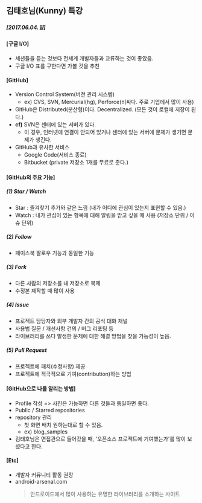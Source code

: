 ## 김태호님(Kunny) 특강
##### [2017.06.04.일]


#### [구글 I/O]
- 세션들을 듣는 것보다 전세계 개발자들과 교류하는 것이 좋았음.
- 구글 I/O 표를 구한다면 가볼 것을 추천


#### [GitHub]
- Version Control System(버전 관리 시스템)
  - ex) CVS, SVN, Mercurial(hg), Perforce(비싸다. 주로 기업에서 많이 사용)
- GitHub은 Distributed(분산형)이다. Decentralized.
  (모든 것이 로컬에 저장이 된다.)
- **cf)** SVN은 센터에 있는 서버가 있다.
  - 이 경우, 인터넷에 연결이 안되어 있거나 센터에 있는 서버에 문제가 생기면 문제가 생긴다.
- GitHub과 유사한 서비스
  - Google Code(서비스 종료)
  - Bitbucket (private 저장소 1개를 무료로 준다.)

#### [GitHub의 주요 기능]
##### (1) Star / Watch
- Star : 즐겨찾기 추가와 같은 느낌 (내가 어디에 관심이 있는지 표현할 수 있음.)
- Watch : 내가 관심이 있는 항목에 대해 알림을 받고 싶을 때 사용 (저장소 단위 / 이슈 단위)

##### (2) Follow
- 페이스북 팔로우 기능과 동일한 기능

##### (3) Fork
- 다른 사람의 저장소를 내 저장소로 복제
- 수정본 제작할 때 많이 사용

##### (4) Issue
- 프로젝트 담당자와 외부 개발자 간의 공식 대화 채널
- 사용법 질문 / 개선사항 건의 / 버그 리포팅 등
- 라이브러리를 쓰다 발생한 문제에 대한 해결 방법을 찾을 가능성이 높음.

##### (5) Pull Request
- 프로젝트에 패치(수정사항) 제공
- 프로젝트에 적극적으로 기여(contribution)하는 방법

#### [GitHub으로 나를 알리는 방법]
- Profile 작성 => 사진은 가능하면 다른 것들과 통일하면 좋다.
- Public / Starred repositories
- repository 관리
  - 첫 화면 배치 원하는대로 할 수 있음.
  - ex) blog_samples
- 김태호님은 면접관으로 들어갔을 때, '오픈소스 프로젝트에 기여했는가'를 많이 보셨다고 한다.

#### [Etc]
- 개발자 커뮤니티 활동 권장
- android-arsenal.com
  > 안드로이드에서 많이 사용하는 유명한 라이브러리를 소개하는 사이트
